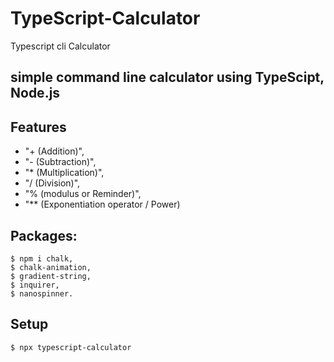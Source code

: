 # TypeScript-Calculator
Typescript cli Calculator

## simple command line calculator using TypeScipt, Node.js 

## Features
* "+ (Addition)",
* "- (Subtraction)",
* "* (Multiplication)",
* "/ (Division)",
* "% (modulus or Reminder)",
* "** (Exponentiation operator / Power)

## Packages:
```
$ npm i chalk,
$ chalk-animation,
$ gradient-string,
$ inquirer,
$ nanospinner.
```

 ## Setup
```
$ npx typescript-calculator
```
